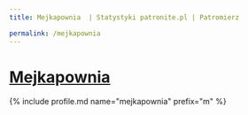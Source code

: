 ```yaml
---
title: Mejkapownia  | Statystyki patronite.pl | Patromierz

permalink: /mejkapownia
---
```


# [Mejkapownia ](https://patronite.pl/mejkapownia)

{% include profile.md name="mejkapownia" prefix="m" %}
